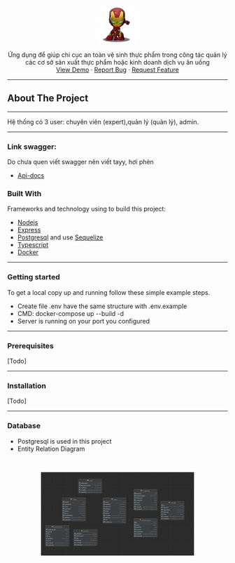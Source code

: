 <div align="center">
<a align="center" href="https://github.com/Kientrung1202/HealthyFood.git">
   <img src="about/logo.jpg" width=86 height=86 />
</a>
<p align="center">
    Ứng dụng để giúp chi cục an toàn vệ sinh thực phẩm  trong  công tác  quản lý các cơ sở sản xuất thực phẩm hoặc kinh doanh dịch vụ ăn uống
    <br />
    <a href="https://trungvandeptry.uetbc.xyz/api-docs/">View Demo</a>
    ·
    <a href="https://github.com/Kientrung1202/HealthyFood/issues">Report Bug</a>
    ·
    <a href="https://github.com/Kientrung1202/HealthyFood/issues">Request Feature</a>
  </p>
</div>

***
## About The Project
***
  Hệ thống có 3 user: chuyên viên (expert),quản lý (quản lý), admin.
 ***

 ### Link swagger: 
 Do chưa quen viết swagger nên viết tayy, hơi phèn
 * [Api-docs](https://trungvandeptry.uetbc.xyz/api-docs/)
### Built With

Frameworks and technology using to build this project:
* [Nodejs](https://nodejs.dev/)
* [Express](https://expressjs.com/)
* [Postgresql](https://www.postgresql.com/) and use [Sequelize](https://sequelize.org/)
* [Typescript](https://www.typescriptlang.org/)
* [Docker](https://www.docker.com/)
***
### Getting started
To get a local copy up and running follow these simple example steps.
- Create file .env have the same structure with .env.example
- CMD: docker-compose up --build -d
- Server is running on your port you configured
***
### Prerequisites
[Todo]
***
### Installation
[Todo]
***
### Database
- Postgresql is used in this project
- Entity Relation Diagram
<br />
<p align="center">
  <img src="about/erd.PNG" width="350" alt="accessibility text">
</p>


